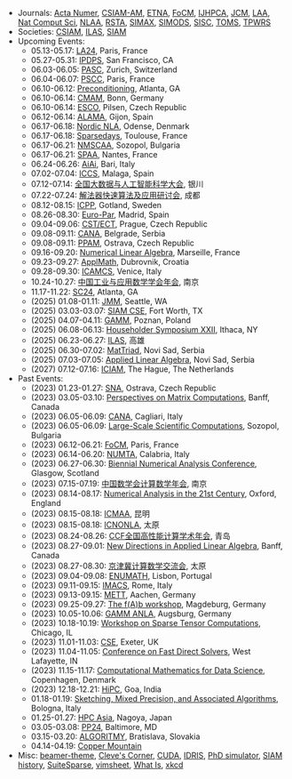 <!--
# Qinmeng Zou

I'm an associate professor in the [School of Science](https://science.bupt.edu.cn) at [Beijing University of Posts and Telecommunications (BUPT)](https://www.bupt.edu.cn). My research focuses on numerical linear algebra and high performance computing. I obtained my PhD in Applied Mathematics from [Université Paris-Saclay](https://www.universite-paris-saclay.fr) in 2019.
-->

<!--
[[Google Scholar](https://scholar.google.com/citations?user=C907JC8AAAAJ&hl=en)][[ORCID](https://orcid.org/0000-0001-7752-8100)]
-->

<!--
## CV

* Jan 2023 - present: Associate Professor, School of Science, BUPT, China
* Aug 2020 - Dec 2022: Assistant Professor, School of Science, BUPT, China
* Jun 2019 - Aug 2020: Research Engineer, Laboratoire MICS, Université Paris-Saclay, France
* Feb 2016 - Jun 2019: PhD Student, Laboratoire MICS, Université Paris-Saclay, France

## Publications

* Qinmeng Zou, [A flexible block classical Gram-Schmidt skeleton with reorthogonalization](https://doi.org/10.1002/nla.2491), Numerical Linear Algebra with Applications, e2491, 2023.
* Qinmeng Zou, [GMRES algorithms over 35 years](https://doi.org/10.1016/j.amc.2023.127869), Applied Mathematics and Computation, 445:127869, 2023.
* Qinmeng Zou and Frédéric Magoulès, [Delayed gradient methods for symmetric and positive definite linear systems](https://doi.org/10.1137/20M1321140), SIAM Review, 64(3):517-553, 2022.
* Guillaume Gbikpi-Benissan, Qinmeng Zou, and Frédéric Magoulès, [Asynchronous iterations of HSS method for non-Hermitian linear systems](https://doi.org/10.1080/00207160.2021.1952572), International Journal of Computer Mathematics, 99(6):1105-1123, 2022.
* Frédéric Magoulès and Qinmeng Zou, [Asynchronous time-parallel method based on Laplace transform](https://doi.org/10.1080/00207160.2020.1737029), International Journal of Computer Mathematics, 98(1):179-194, 2021.
* Qinmeng Zou and Frédéric Magoulès, [Fast gradient methods with alignment for symmetric linear systems without using Cauchy step](https://doi.org/10.1016/j.cam.2020.113033), Journal of Computational and Applied Mathematics, 381:113033, 2021.
* Qinmeng Zou and Frédéric Magoulès, [Reducing the effect of global synchronization in delayed gradient methods for symmetric linear systems](https://doi.org/10.1016/j.advengsoft.2020.102837), Advances in Engineering Software, 147:102837, 2020.
* Qinmeng Zou and Frédéric Magoulès, [Parameter estimation in the Hermitian and skew-Hermitian splitting method using gradient iterations](https://doi.org/10.1002/nla.2304), Numerical Linear Algebra with Applications, 27(4):e2304, 2020.
* Frédéric Magoulès, Guillaume Gbikpi-Benissan, and Qinmeng Zou, [Asynchronous iterations of Parareal algorithm for option pricing models](https://doi.org/10.3390/math6040045), Mathematics, 6(4):1-18, 2018.

## Teaching

* Numerical Solution of Differential Equations - Spring 2023, Spring 2022
* Calculus I - Fall 2022, Fall 2021, Fall 2020
* Practice of Computational Science - Fall 2022, Fall 2021
* Linear Algebra - Fall 2020

## Links

-->

* Journals: [Acta Numer](https://www.cambridge.org/core/journals/acta-numerica), [CSIAM-AM](https://www.global-sci.org/csiam-am), [ETNA](https://etna.math.kent.edu), [FoCM](https://link.springer.com/journal/10208), [IJHPCA](https://journals.sagepub.com/home/HPC), [JCM](https://www.global-sci.org/jcm), [LAA](https://www.sciencedirect.com/journal/linear-algebra-and-its-applications), [Nat Comput Sci](https://www.nature.com/natcomputsci), [NLAA](https://onlinelibrary.wiley.com/journal/10991506), [RSTA](https://royalsocietypublishing.org/journal/rsta), [SIMAX](https://epubs.siam.org/journal/sjmael), [SIMODS](https://epubs.siam.org/journal/sjmdaq), [SISC](https://epubs.siam.org/journal/sjoce3), [TOMS](https://dl.acm.org/journal/toms), [TPWRS](https://ieeexplore.ieee.org/xpl/RecentIssue.jsp?punumber=59)
* Societies: [CSIAM](http://csiam.org.cn), [ILAS](https://ilasic.org), [SIAM](https://www.siam.org)
* Upcoming Events:
	- 05.13-05.17: [LA24](https://www.siam.org/conferences/cm/conference/la24), Paris, France
	- 05.27-05.31: [IPDPS](http://www.ipdps.org), San Francisco, CA
	- 06.03-06.05: [PASC](https://pasc24.pasc-conference.org), Zurich, Switzerland
	- 06.04-06.07: [PSCC](https://pscc2024.fr), Paris, France
	- 06.10-06.12: [Preconditioning](https://www.math.emory.edu/~yxi26/Precond24/), Atlanta, GA
	- 06.10-06.14: [CMAM](https://ins.uni-bonn.de/group/gedicke/page/cmam-10), Bonn, Germany
	- 06.10-06.14: [ESCO](https://www.esco2024.femhub.com), Pilsen, Czech Republic
	- 06.12-06.14: [ALAMA](https://www.unioviedo.es/alama2024/), Gijon, Spain
	- 06.17-06.18: [Nordic NLA](http://nordic-nla.eu), Odense, Denmark
	- 06.17-06.18: [Sparsedays](https://sparsedays.cerfacs.fr/), Toulouse, France
	- 06.17-06.21: [NMSCAA](https://parallel.bas.bg/Conferences/nmscaa24/), Sozopol, Bulgaria
	- 06.17-06.21: [SPAA](https://spaa.acm.org), Nantes, France
	- 06.24-06.26: [AiAi](https://ai2workshop.uniba.it/), Bari, Italy
	- 07.02-07.04: [ICCS](https://www.iccs-meeting.org/iccs2024/), Malaga, Spain
	- 07.12-07.14: [全国大数据与人工智能科学大会](https://csiam-bdai2024.casconf.cn), 银川
	- 07.22-07.24: [解法器快速算法及应用研讨会](https://www.solver-conference.cn), 成都
	- 08.12-08.15: [ICPP](https://icpp2024.org), Gotland, Sweden
	- 08.26-08.30: [Euro-Par](https://2024.euro-par.org), Madrid, Spain
	- 09.04-09.06: [CST/ECT](https://www.civil-comp.info/diary/), Prague, Czech Republic
	- 09.08-09.11: [CANA](https://2024.fedcsis.org/thematic/cana), Belgrade, Serbia
	- 09.08-09.11: [PPAM](https://ppam.edu.pl), Ostrava, Czech Republic
	- 09.16-09.20: [Numerical Linear Algebra](https://conferences.cirm-math.fr/3064.html), Marseille, France
	- 09.23-09.27: [ApplMath](https://applmath.math.pmf.unizg.hr/2024/), Dubrovnik, Croatia
	- 09.28-09.30: [ICAMCS](http://www.icamcs.co), Venice, Italy
	- 10.24-10.27: [中国工业与应用数学学会年会](https://meeting.csiam.org.cn/), 南京
	- 11.17-11.22: [SC24](https://sc24.supercomputing.org), Atlanta, GA
	- (2025) 01.08-01.11: [JMM](https://www.jointmathematicsmeetings.org), Seattle, WA
   - (2025) 03.03-03.07: [SIAM CSE](https://www.siam.org/conferences/cm/conference/cse25), Fort Worth, TX
   - (2025) 04.07-04.11: [GAMM](https://jahrestagung.gamm-ev.de/annual-meeting-2025/), Poznan, Poland
	- (2025) 06.08-06.13: [Householder Symposium XXII](https://householder-symposium.github.io), Ithaca, NY
	- (2025) 06.23-06.27: [ILAS](https://ilas2025.tw), 高雄
	- (2025) 06.30-07.02: [MatTriad](https://mattriad2025.pmf.uns.ac.rs), Novi Sad, Serbia
	- (2025) 07.03-07.05: [Applied Linear Algebra](https://ala2025.pmf.uns.ac.rs), Novi Sad, Serbia
	- (2027) 07.12-07.16: [ICIAM](https://iciam2027.org), The Hague, The Netherlands
* Past Events:
   - (2023) 01.23-01.27: [SNA](https://www.ugn.cas.cz/event/2023/sna/), Ostrava, Czech Republic
   - (2023) 03.05-03.10: [Perspectives on Matrix Computations](https://www.birs.ca/events/2023/5-day-workshops/23w5108), Banff, Canada
	- (2023) 06.05-06.09: [CANA](https://bugs.unica.it/cana23/), Cagliari, Italy
	- (2023) 06.05-06.09: [Large-Scale Scientific Computations](https://parallel.bas.bg/Conferences/SciCom23/), Sozopol, Bulgaria
	- (2023) 06.12-06.21: [FoCM](https://focm2023.org), Paris, France
	- (2023) 06.14-06.20: [NUMTA](https://www.numta.org), Calabria, Italy
	- (2023) 06.27-06.30: [Biennial Numerical Analysis Conference](https://numericalanalysisconference.org.uk), Glasgow, Scotland
	- (2023) 07.15-07.19: [中国数学会计算数学年会](http://www.cscm2021.com), 南京
	- (2023) 08.14-08.17: [Numerical Analysis in the 21st Century](https://21stcenturyna.github.io), Oxford, England
	- (2023) 08.15-08.18: [ICMAA](https://icmaa2023.scimeeting.cn/), 昆明
	- (2023) 08.15-08.18: [ICNONLA](http://lsec.cc.ac.cn/~icnonla23/), 太原
	- (2023) 08.24-08.26: [CCF全国高性能计算学术年会](https://ccf.org.cn/hpcchina2023), 青岛
	- (2023) 08.27-09.01: [New Directions in Applied Linear Algebra](http://www.birs.ca/events/2023/5-day-workshops/23w5004), Banff, Canada
	- (2023) 08.27-08.30: [京津冀计算数学交流会](http://math.sxu.edu.cn/ggtz/f529de2c9f404ff7bf583f572db79a96.htm), 太原
	- (2023) 09.04-09.08: [ENUMATH](https://enumath2023.com), Lisbon, Portugal
	- (2023) 09.11-09.15: [IMACS](https://www.imacs2023.eu/), Rome, Italy
	- (2023) 09.13-09.15: [METT](https://www.igpm.rwth-aachen.de/workshop/mett2023), Aachen, Germany
	- (2023) 09.25-09.27: [The f(A)b workshop](https://indico3.mpi-magdeburg.mpg.de/event/30/), Magdeburg, Germany
	- (2023) 10.05-10.06: [GAMM ANLA](https://www.uni-augsburg.de/en/fakultaet/mntf/math/tagungen/anla2023/), Augsburg, Germany
	- (2023) 10.18-10.19: [Workshop on Sparse Tensor Computations](https://solomonik.cs.illinois.edu/tensor_workshop/), Chicago, IL
	- (2023) 11.01-11.03: [CSE](https://hpcn.exeter.ac.uk/cse2023/), Exeter, UK
	- (2023) 11.04-11.05: [Conference on Fast Direct Solvers](https://www.math.purdue.edu/~xiaj/FastSolvers2023/), West Lafayette, IN
	- (2023) 11.15-11.17: [Computational Mathematics for Data Science](https://cmds.compute.dtu.dk), Copenhagen, Denmark
	- (2023) 12.18-12.21: [HiPC](https://hipc.org), Goa, India
	- 01.18-01.19: [Sketching, Mixed Precision, and Associated Algorithms](https://eventi.unibo.it/workshop-sketching-mixedprecision-bologna-2023), Bologna, Italy
	- 01.25-01.27: [HPC Asia](https://sighpc.ipsj.or.jp/HPCAsia2024/), Nagoya, Japan
	- 03.05-03.08: [PP24](https://www.siam.org/conferences/cm/conference/pp24), Baltimore, MD
   - 03.15-03.20: [ALGORITMY](https://www.math.sk/alg2024/), Bratislava, Slovakia
   - 04.14-04.19: [Copper Mountain](https://grandmaster.colorado.edu/copper/)
* Misc: [beamer-theme](https://hartwork.org/beamer-theme-matrix/), [Cleve's Corner](https://blogs.mathworks.com/cleve/), [CUDA](https://docs.nvidia.com/cuda/), [IDRIS](http://www.idris.fr/formations/supports_de_cours.html), [PhD simulator](https://research.wmz.ninja/projects/phd/index.html), [SIAM history](http://history.siam.org), [SuiteSparse](https://sparse.tamu.edu), [vimsheet](https://vimsheet.com), [What Is](https://nhigham.com/index-of-what-is-articles/), [xkcd](https://xkcd.com)